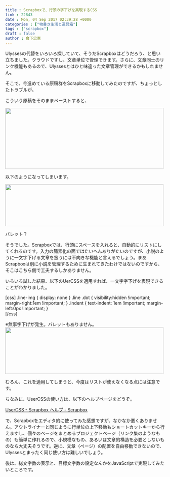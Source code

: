 ```yaml
---
title : Scrapboxで、行頭の字下げを実現するCSS
link : 22843
date : Mon, 04 Sep 2017 02:39:28 +0000
categories : ["物書き生活と道具箱"]
tags : ["scrapbox"]
draft : false
author : 倉下忠憲
---
```


Ulyssesの代替をいろいろ探していて、そうだScrapboxはどうだろう、と思い立ちました。クラウドですし、文章単位で管理できます。さらに、文章同士のリンク機能もあるので、Ulyssesとはひと味違った文章管理ができるかもしれません。

そこで、今進めている原稿群をScrapboxに移動してみたのですが、ちょっとしたトラブルが。

こういう原稿をそのままペーストすると、

<a href="https://rashita.net/blog/?attachment_id=22844" rel="attachment wp-att-22844"><img src="https://rashita.net/blog/wp-content/uploads/2017/09/screenshot-11-500x192.png" alt="" width="500" height="192" class="alignnone size-medium wp-image-22844" /></a>

以下のようになってしまいます。

<a href="https://rashita.net/blog/?attachment_id=22845" rel="attachment wp-att-22845"><img src="https://rashita.net/blog/wp-content/uploads/2017/09/screenshot-12-500x132.png" alt="" width="500" height="132" class="alignnone size-medium wp-image-22845" /></a>

バレット？

そうでした。Scrapboxでは、行頭にスペースを入れると、自動的にリストにしてくれるのです。入力の簡素化の面ではたいへんありがたいのですが、小説のように一文字下げる文章を扱うには不向きな機能と言えるでしょう。まあScrapboxは別に小説を管理するために生まれてきたわけではないのですから、そこはこちら側で工夫するしかありません。

いろいろ試した結果、以下のUerCSSを適用すれば、一文字字下げを表現できることがわかりました。

[css]
 .line-img { display: none }
 .line .dot {
       visibility:hidden !important;
      margin-right:1em !important;
    		}
  .indent {
         text-indent: 1em !important;
         margin-left:0px !important;
         }  
[/css]

※無事字下げが発生。バレットもありません。
<a href="https://rashita.net/blog/?attachment_id=22846" rel="attachment wp-att-22846"><img src="https://rashita.net/blog/wp-content/uploads/2017/09/screenshot-13-500x147.png" alt="" width="500" height="147" class="alignnone size-medium wp-image-22846" /></a>

むろん、これを適用してしまうと、今度はリストが使えなくなる点には注意です。

ちなみに、UserCSSの使い方は、以下のヘルプページをどうぞ。

<a href="https://scrapbox.io/help/UserCSS">UserCSS - Scrapbox ヘルプ - Scrapbox</a>

で、Scrapboxをエディタ的に使ってみた感想ですが、なかなか悪くありません。アウトライナーと同じように行単位の上下移動もショートカットキーから行えますし、個々のページをまとめるプロジェクトページ（リンク集のようなもの）も簡単に作れるので、小規模なもの、あるいは文章的構造を必要としないものなら大丈夫そうです。逆に、文章（ページ）の配置を自由移動できないので、Ulyssesとまったく同じ使い方は難しいでしょう。

後は、総文字数の表示と、目標文字数の設定なんかをJavaScriptで実現してみたいところです。